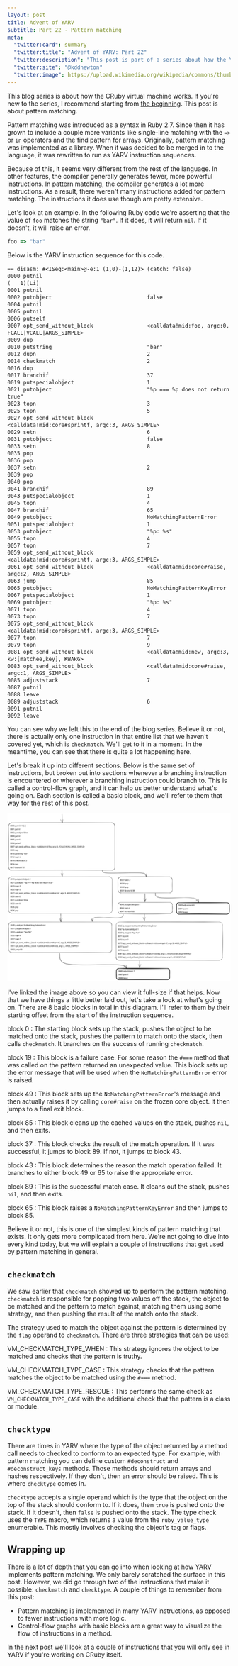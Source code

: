 ```yaml
---
layout: post
title: Advent of YARV
subtitle: Part 22 - Pattern matching
meta:
  "twitter:card": summary
  "twitter:title": "Advent of YARV: Part 22"
  "twitter:description": "This post is part of a series about how the YARV virtual machine works."
  "twitter:site": "@kddnewton"
  "twitter:image": https://upload.wikimedia.org/wikipedia/commons/thumb/7/73/Ruby_logo.svg/1200px-Ruby_logo.svg.png
---
```


This blog series is about how the CRuby virtual machine works. If you're new to the series, I recommend starting from [the beginning](/2022/11/30/advent-of-yarv-part-0). This post is about pattern matching.

Pattern matching was introduced as a syntax in Ruby 2.7. Since then it has grown to include a couple more variants like single-line matching with the `=>` or `in` operators and the find pattern for arrays. Originally, pattern matching was implemented as a library. When it was decided to be merged in to the language, it was rewritten to run as YARV instruction sequences.

Because of this, it seems very different from the rest of the language. In other features, the compiler generally generates fewer, more powerful instructions. In pattern matching, the compiler generates a lot more instructions. As a result, there weren't many instructions added for pattern matching. The instructions it does use though are pretty extensive.

Let's look at an example. In the following Ruby code we're asserting that the value of `foo` matches the string `"bar"`. If it does, it will return `nil`. If it doesn't, it will raise an error.

```ruby
foo => "bar"
```

Below is the YARV instruction sequence for this code.

```
== disasm: #<ISeq:<main>@-e:1 (1,0)-(1,12)> (catch: false)
0000 putnil                                                           (   1)[Li]
0001 putnil
0002 putobject                              false
0004 putnil
0005 putnil
0006 putself
0007 opt_send_without_block                 <calldata!mid:foo, argc:0, FCALL|VCALL|ARGS_SIMPLE>
0009 dup
0010 putstring                              "bar"
0012 dupn                                   2
0014 checkmatch                             2
0016 dup
0017 branchif                               37
0019 putspecialobject                       1
0021 putobject                              "%p === %p does not return true"
0023 topn                                   3
0025 topn                                   5
0027 opt_send_without_block                 <calldata!mid:core#sprintf, argc:3, ARGS_SIMPLE>
0029 setn                                   6
0031 putobject                              false
0033 setn                                   8
0035 pop
0036 pop
0037 setn                                   2
0039 pop
0040 pop
0041 branchif                               89
0043 putspecialobject                       1
0045 topn                                   4
0047 branchif                               65
0049 putobject                              NoMatchingPatternError
0051 putspecialobject                       1
0053 putobject                              "%p: %s"
0055 topn                                   4
0057 topn                                   7
0059 opt_send_without_block                 <calldata!mid:core#sprintf, argc:3, ARGS_SIMPLE>
0061 opt_send_without_block                 <calldata!mid:core#raise, argc:2, ARGS_SIMPLE>
0063 jump                                   85
0065 putobject                              NoMatchingPatternKeyError
0067 putspecialobject                       1
0069 putobject                              "%p: %s"
0071 topn                                   4
0073 topn                                   7
0075 opt_send_without_block                 <calldata!mid:core#sprintf, argc:3, ARGS_SIMPLE>
0077 topn                                   7
0079 topn                                   9
0081 opt_send_without_block                 <calldata!mid:new, argc:3, kw:[matchee,key], KWARG>
0083 opt_send_without_block                 <calldata!mid:core#raise, argc:1, ARGS_SIMPLE>
0085 adjuststack                            7
0087 putnil
0088 leave
0089 adjuststack                            6
0091 putnil
0092 leave
```

You can see why we left this to the end of the blog series. Believe it or not, there is actually only one instruction in that entire list that we haven't covered yet, which is `checkmatch`. We'll get to it in a moment. In the meantime, you can see that there is quite a lot happening here.

Let's break it up into different sections. Below is the same set of instructions, but broken out into sections whenever a branching instruction is encountered or wherever a branching instruction could branch to. This is called a control-flow graph, and it can help us better understand what's going on. Each section is called a basic block, and we'll refer to them that way for the rest of this post.

<div align="center">
  <a href="/assets/aoy/part22-pattern-matching.svg" aria-label="pattern matching">
    <img src="/assets/aoy/part22-pattern-matching.svg" alt="pattern matching">
  </a>
</div>

I've linked the image above so you can view it full-size if that helps. Now that we have things a little better laid out, let's take a look at what's going on. There are 8 basic blocks in total in this diagram. I'll refer to them by their starting offset from the start of the instruction sequence.

block 0
: The starting block sets up the stack, pushes the object to be matched onto the stack, pushes the pattern to match onto the stack, then calls `checkmatch`. It branches on the success of running `checkmatch`.

block 19
: This block is a failure case. For some reason the `#===` method that was called on the pattern returned an unexpected value. This block sets up the error message that will be used when the `NoMatchingPatternError` error is raised.

block 49
: This block sets up the `NoMatchingPatternError`'s message and then actually raises it by calling `core#raise` on the frozen core object. It then jumps to a final exit block.

block 85
: This block cleans up the cached values on the stack, pushes `nil`, and then exits.

block 37
: This block checks the result of the match operation. If it was successful, it jumps to block 89. If not, it jumps to block 43.

block 43
: This block determines the reason the match operation failed. It branches to either block 49 or 65 to raise the appropriate error.

block 89
: This is the successful match case. It cleans out the stack, pushes `nil`, and then exits.

block 65
: This block raises a `NoMatchingPatternKeyError` and then jumps to block 85.

Believe it or not, this is one of the simplest kinds of pattern matching that exists. It only gets more complicated from here. We're not going to dive into every kind today, but we will explain a couple of instructions that get used by pattern matching in general.

## `checkmatch`

We saw earlier that `checkmatch` showed up to perform the pattern matching. `checkmatch` is responsible for popping two values off the stack, the object to be matched and the pattern to match against, matching them using some strategy, and then pushing the result of the match onto the stack.

The strategy used to match the object against the pattern is determined by the `flag` operand to `checkmatch`. There are three strategies that can be used:

VM_CHECKMATCH_TYPE_WHEN
: This strategy ignores the object to be matched and checks that the pattern is truthy.

VM_CHECKMATCH_TYPE_CASE
: This strategy checks that the pattern matches the object to be matched using the `#===` method.

VM_CHECKMATCH_TYPE_RESCUE
: This performs the same check as `VM_CHECKMATCH_TYPE_CASE` with the additional check that the pattern is a class or module.

## `checktype`

There are times in YARV where the type of the object returned by a method call needs to checked to conform to an expected type. For example, with pattern matching you can define custom `#deconstruct` and `#deconstruct_keys` methods. Those methods should return arrays and hashes respectively. If they don't, then an error should be raised. This is where `checktype` comes in.

`checktype` accepts a single operand which is the type that the object on the top of the stack should conform to. If it does, then `true` is pushed onto the stack. If it doesn't, then `false` is pushed onto the stack. The type check uses the `TYPE` macro, which returns a value from the `ruby_value_type` enumerable. This mostly involves checking the object's tag or flags.

## Wrapping up

There is a lot of depth that you can go into when looking at how YARV implements pattern matching. We only barely scratched the surface in this post. However, we did go through two of the instructions that make it possible: `checkmatch` and `checktype`. A couple of things to remember from this post:

* Pattern matching is implemented in many YARV instructions, as opposed to fewer instructions with more logic.
* Control-flow graphs with basic blocks are a great way to visualize the flow of instructions in a method.

In the next post we'll look at a couple of instructions that you will only see in YARV if you're working on CRuby itself.
